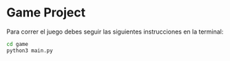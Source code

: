 # Game Project

Para correr el juego debes seguir las siguientes instrucciones en la terminal:

```sh
cd game
python3 main.py
```



